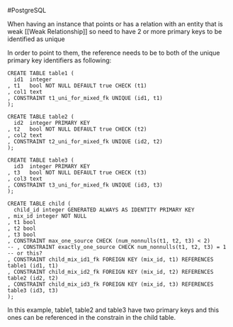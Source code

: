 #PostgreSQL 

When having an instance that points or has a relation with an entity that is weak [[Weak Relationship]] so need to have 2 or more primary keys to be identified as unique

In order to point to them, the reference needs to be to both of the unique primary key identifiers as following: 

```PostgreSQL
CREATE TABLE table1 (
  id1  integer
, t1   bool NOT NULL DEFAULT true CHECK (t1)
, col1 text
, CONSTRAINT t1_uni_for_mixed_fk UNIQUE (id1, t1)
);

CREATE TABLE table2 (
  id2  integer PRIMARY KEY
, t2   bool NOT NULL DEFAULT true CHECK (t2)
, col2 text
, CONSTRAINT t2_uni_for_mixed_fk UNIQUE (id2, t2)
);

CREATE TABLE table3 (
  id3  integer PRIMARY KEY
, t3   bool NOT NULL DEFAULT true CHECK (t3)
, col3 text
, CONSTRAINT t3_uni_for_mixed_fk UNIQUE (id3, t3)
);

CREATE TABLE child (
  child_id integer GENERATED ALWAYS AS IDENTITY PRIMARY KEY
, mix_id integer NOT NULL
, t1 bool
, t2 bool
, t3 bool  
, CONSTRAINT max_one_source CHECK (num_nonnulls(t1, t2, t3) < 2)
-- , CONSTRAINT exactly_one_source CHECK num_nonnulls(t1, t2, t3) = 1  -- or this?
, CONSTRAINT child_mix_id1_fk FOREIGN KEY (mix_id, t1) REFERENCES table1 (id1, t1)
, CONSTRAINT child_mix_id2_fk FOREIGN KEY (mix_id, t2) REFERENCES table2 (id2, t2)
, CONSTRAINT child_mix_id3_fk FOREIGN KEY (mix_id, t3) REFERENCES table3 (id3, t3)
);
```

In this example, table1, table2 and table3 have two primary keys and this ones can be referenced in the constrain in the child table. 